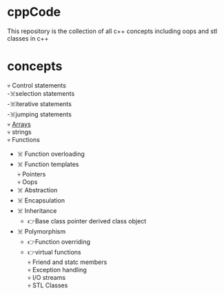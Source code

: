 # cppCode
This repository is the collection of all c++ concepts including oops and stl classes in c++

# concepts
:skull: Control statements<br/>
            -:skull_and_crossbones:selection statements<br/>
                                 -:skull_and_crossbones:iterative statements<br/>
                                 -:skull_and_crossbones:jumping statements<br/>
:skull: [Arrays](https://github.com/shivank96/cppCode/tree/main/Arrays)<br/>
:skull: strings<br/>
:skull: Functions<br/>
  - :skull_and_crossbones: Function overloading<br/>
  - :skull_and_crossbones: Function templates<br/>
:skull: Pointers<br/>
:skull: Oops<br/>
  - :skull_and_crossbones: Abstraction<br/>
  - :skull_and_crossbones: Encapsulation<br/>
  - :skull_and_crossbones: Inheritance<br/>
       - :point_right:Base class pointer derived class object<br/>
  - :skull_and_crossbones: Polymorphism<br/>
       -   :point_right:Function overriding<br/>
       -   :point_right:virtual functions<br/>
:skull: Friend and statc members<br/>
:skull: Exception handling<br/>
:skull: I/O streams<br/>
:skull: STL Classes<br/>
